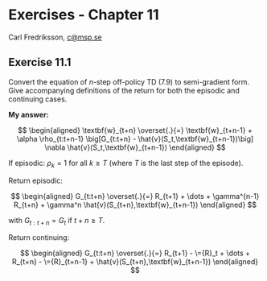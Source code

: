 # Exercises - Chapter 11

Carl Fredriksson, c@msp.se

## Exercise 11.1

Convert the equation of $n$-step off-policy TD (7.9) to semi-gradient form. Give accompanying definitions of the return for both the episodic and continuing cases.

**My answer:**

$$
\begin{aligned}
\textbf{w}_{t+n} \overset{.}{=} \textbf{w}_{t+n-1} + \alpha \rho_{t:t+n-1} \big[G_{t:t+n} - \hat{v}(S_t,\textbf{w}_{t+n-1})\big] \nabla \hat{v}(S_t,\textbf{w}_{t+n-1})
\end{aligned}
$$

If episodic: $\rho_k = 1$ for all $k \geq T$ (where $T$ is the last step of the episode).

Return episodic:

$$
\begin{aligned}
G_{t:t+n} \overset{.}{=} R_{t+1} + \dots + \gamma^{n-1} R_{t+n} + \gamma^n \hat{v}(S_{t+n},\textbf{w}_{t+n-1})
\end{aligned}
$$

with $G_{t:t+n} = G_t$ if $t+n \geq T$.

Return continuing:

$$
\begin{aligned}
G_{t:t+n} \overset{.}{=} R_{t+1} - \={R}_t + \dots + R_{t+n} - \={R}_{t+n-1} + \hat{v}(S_{t+n},\textbf{w}_{t+n-1})
\end{aligned}
$$
